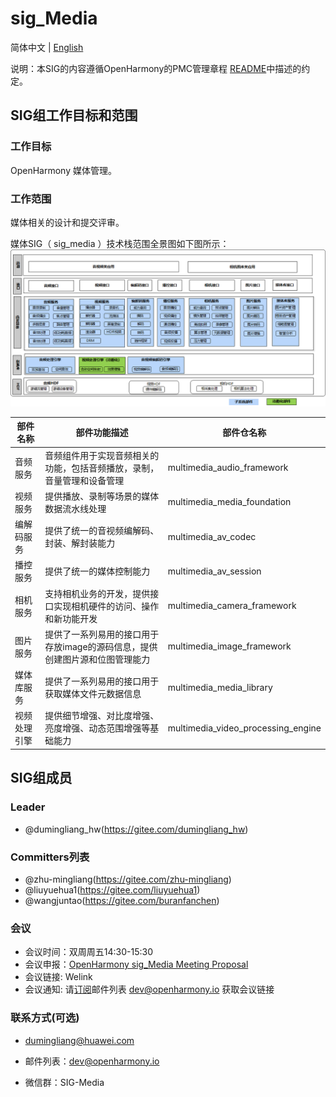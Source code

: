# sig_Media
简体中文 | [English](./sig_media.md)

说明：本SIG的内容遵循OpenHarmony的PMC管理章程 [README](../../zh/pmc.md)中描述的约定。

## SIG组工作目标和范围

### 工作目标
OpenHarmony 媒体管理。

### 工作范围
媒体相关的设计和提交评审。

媒体SIG（ sig_media ）技术栈范围全景图如下图所示：
![OpenHarmony文档概览](figures/media_overview_cn.png)

|部件名称|部件功能描述|部件仓名称|
| ------------ | ------------ |------------ |
|音频服务|音频组件用于实现音频相关的功能，包括音频播放，录制，音量管理和设备管理|multimedia_audio_framework|
|视频服务|提供播放、录制等场景的媒体数据流水线处理|multimedia_media_foundation|
|编解码服务|提供了统一的音视频编解码、封装、解封装能力|multimedia_av_codec|
|播控服务|提供了统一的媒体控制能力|multimedia_av_session|
|相机服务|支持相机业务的开发，提供接口实现相机硬件的访问、操作和新功能开发|multimedia_camera_framework|
|图片服务|提供了一系列易用的接口用于存放image的源码信息，提供创建图片源和位图管理能力|multimedia_image_framework|
|媒体库服务|提供了一系列易用的接口用于获取媒体文件元数据信息|multimedia_media_library|
|视频处理引擎|提供细节增强、对比度增强、亮度增强、动态范围增强等基础能力|multimedia_video_processing_engine|

## SIG组成员

### Leader
- @dumingliang_hw(https://gitee.com/dumingliang_hw)

### Committers列表
- @zhu-mingliang(https://gitee.com/zhu-mingliang)
- @liuyuehua1(https://gitee.com/liuyuehua1)
- @wangjuntao(https://gitee.com/buranfanchen)

### 会议
 - 会议时间：双周周五14:30-15:30
 - 会议申报：[OpenHarmony sig_Media Meeting Proposal](https://shimo.im/sheets/DTgCtcgrHhyTq6tD/MODOC)
 - 会议链接: Welink
 - 会议通知: 请[订阅](https://lists.openatom.io/postorius/lists/dev.openharmony.io)邮件列表 dev@openharmony.io 获取会议链接

### 联系方式(可选)

- dumingliang@huawei.com

- 邮件列表：dev@openharmony.io
- 微信群：SIG-Media
